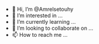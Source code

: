 - 👋 Hi, I’m @Amrelsetouhy
- 👀 I’m interested in ...
- 🌱 I’m currently learning ...
- 💞️ I’m looking to collaborate on ...
- 📫 How to reach me ...

<!---
Amrelsetouhy/Amrelsetouhy is a ✨ special ✨ repository because its `README.md` (this file) appears on your GitHub profile.
You can click the Preview link to take a look at your changes.
--->
